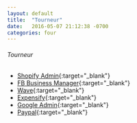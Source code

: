 ```yaml
---
layout: default
title:  "Tourneur"
date:   2016-05-07 21:12:38 -0700
categories: four
---
```


###### Tourneur
*   [Shopify Admin](https://tourneur.myshopify.com/admin){:target="_blank"}
*   [FB Business Manager](https://business.facebook.com/home/accounts?business_id=678968032263769){:target="_blank"}
*   [Wave](https://www.waveapps.com/){:target="_blank"}
*   [Expensify](https://www.expensify.com/){:target="_blank"}
*   [Google Admin](https://www.google.com/a/cpanel/tourneur.co/CPanelHome){:target="_blank"}
*   [Paypal](https://www.paypal.com/){:target="_blank"}



